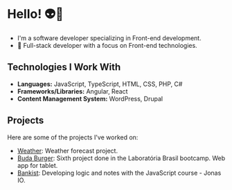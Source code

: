 # Hello! 👽👾

- I'm a software developer specializing in Front-end development.
- 🌙 Full-stack developer with a focus on Front-end technologies.

## Technologies I Work With

- **Languages:** JavaScript, TypeScript, HTML, CSS, PHP, C#
- **Frameworks/Libraries:** Angular, React
- **Content Management System:** WordPress, Drupal

## Projects

Here are some of the projects I've worked on:

- [Weather](https://github.com/c4m1l4m00n/weather): Weather forecast project.
- [Buda Burger](https://github.com/c4m1l4m00n/burger-queen): Sixth project done in the Laboratória Brasil bootcamp. Web app for tablet.
- [Bankist](https://github.com/c4m1l4m00n/bankist): Developing logic and notes with the JavaScript course - Jonas IO.
